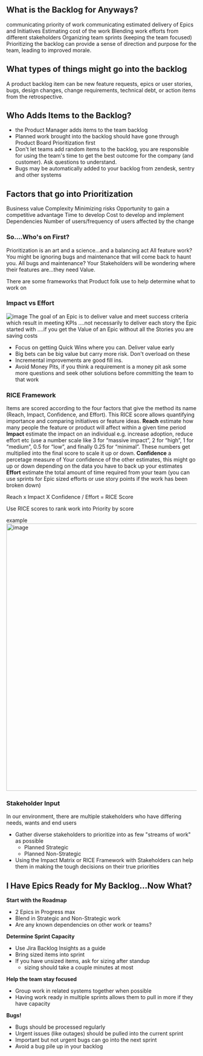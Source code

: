 ## What is the Backlog for Anyways?
communicating priority of work
communicating estimated delivery of Epics and Initiatives
Estimating cost of the work
Blending work efforts from different stakeholders
Organizing team sprints (keeping the team focused)
Prioritizing the backlog can provide a sense of direction and purpose for the team, leading to improved morale.

## What types of things might go into the backlog
A product backlog item can be new feature requests, epics or user stories, bugs, design changes, change requirements, technical debt, or action items from the retrospective.

## Who Adds Items to the Backlog?
* the Product Manager adds items to the team backlog
* Planned work brought into the backlog should have gone through Product Board Prioritization first
* Don't let teams add random items to the backlog, you are responsible for using the team's time to get the best outcome for the company (and customer). Ask questions to understand. 
* Bugs may be automatically added to your backlog from zendesk, sentry and other systems

## Factors that go into Prioritization

Business value
Complexity
Minimizing risks
Opportunity to gain a competitive advantage
Time to develop
Cost to develop and implement
Dependencies
Number of users/frequency of users affected by the change

### So....Who's on First?
Prioritization is an art and a science...and a balancing act
All feature work? You might be ignoring bugs and maintenance that will come back to haunt you. 
All bugs and maintenance? Your Stakeholders will be wondering where their features are...they need Value. 

There are some frameworks that Product folk use to help determine what to work on

### Impact vs Effort 
![image](https://user-images.githubusercontent.com/20523663/232613542-6ada64e9-1459-4a9f-88ae-501450b385f6.png)
The goal of an Epic is to deliver value and meet success criteria which result in meeting KPIs
....not necessarily to deliver each story the Epic started with
....if you get the Value of an Epic without all the Stories you are saving costs
* Focus on getting Quick Wins where you can. Deliver value early
* Big bets can be big value but carry more risk. Don't overload on these
* Incremental improvements are good fill ins.
* Avoid Money Pits, if you think a requirement is a money pit ask some more questions and seek other solutions before committing the team to that work

### RICE Framework
Items are scored according to the four factors that give the method its name (Reach, Impact, Confidence, and Effort). This RICE score allows quantifying importance and comparing initiatives or feature ideas.
**Reach** estimate how many people the feature or product will affect within a given time period
**Impact** estimate the impact on an individual e.g. increase adoption, reduce effort etc (use a number scale like 3 for “massive impact”, 2 for “high”, 1 for “medium”, 0.5 for “low”, and finally 0.25 for “minimal”. These numbers get multiplied into the final score to scale it up or down.
**Confidence** a percetage measure of Your confidence of the other estimates, this might go up or down depending on the data you have to back up your estimates
**Effort** estimate the total amount of time required from your team (you can use sprints for Epic sized efforts or use story points if the work has been broken down)

Reach x Impact X Confidence / Effort = RICE Score

Use RICE scores to rank work into Priority by score

example
<img width="708" alt="image" src="https://user-images.githubusercontent.com/20523663/232635592-75ea4dca-41ea-4764-bba0-e9d178c090f3.png">

### Stakeholder Input
In our environment, there are multiple stakeholders who have differing needs, wants and end users
* Gather diverse stakeholders to prioritize into as few "streams of work" as possible
    * Planned Strategic
    * Planned Non-Strategic
* Using the Impact Matrix or RICE Framework with Stakeholders can help them in making the tough decisions on their true priorities


## I Have Epics Ready for My Backlog...Now What?

**Start with the Roadmap**
* 2 Epics in Progress max
* Blend in Strategic and Non-Strategic work
* Are any known dependencies on other work or teams?

**Determine Sprint Capacity**
* Use Jira Backlog Insights as a guide
* Bring sized items into sprint
* If you have unsized items, ask for sizing after standup
     * sizing should take a couple minutes at most

**Help the team stay focused**
* Group work in related systems together when possible
* Having work ready in multiple sprints allows them to pull in more if they have capacity

**Bugs!**
* Bugs should be processed regularly
* Urgent issues (like outages) should be pulled into the current sprint
* Important but not urgent bugs can go into the next sprint
* Avoid a bug pile up in your backlog










